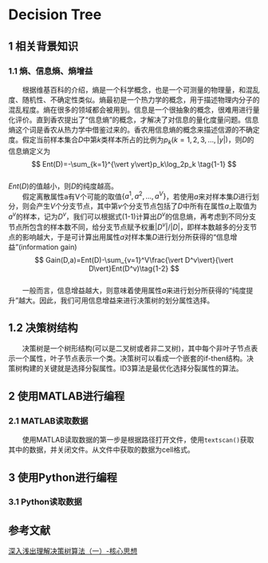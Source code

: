 # Decision Tree

## 1 相关背景知识

### 1.1 熵、信息熵、熵增益

&emsp;&emsp;根据维基百科的介绍，熵是一个科学概念，也是一个可测量的物理量，和混乱度、随机性、不确定性类似。熵最初是一个热力学的概念，用于描述物理内分子的混乱程度。熵在很多的领域都会被用到。信息是一个很抽象的概念，很难用进行量化评价。直到香农提出了“信息熵”的概念，才解决了对信息的量化度量问题。信息熵这个词是香农从热力学中借鉴过来的。香农用信息熵的概念来描述信源的不确定度。假定当前样本集合$D$中第$k$类样本所占的比例为$p_k(k=1,2,3,\ldots,\vert y\vert)$，则$D$的信息熵定义为  
$$
Ent(D)=-\sum_{k=1}^{\vert y\vert}p_k\log_2p_k \tag{1-1}
$$  
$Ent(D)$的值越小，则$D$的纯度越高。  
&emsp;&emsp;假定离散属性a有V个可能的取值$\{a^1,a^2,\ldots,a^V\}$，若使用$a$来对样本集$D$进行划分，则会产生$V$个分支节点，其中第$v$个分支节点包括了$D$中所有在属性$a$上取值为$a^v$的样本，记为$D^v$，我们可以根据式(1-1)计算出$D^v$的信息熵，再考虑到不同分支节点所包含的样本数不同，给分支节点赋予权重$\vert D^v\vert/\vert D\vert$，即样本数越多的分支节点的影响越大，于是可计算出用属性$a$对样本集$D$进行划分所获得的“信息增益”(information gain)  
$$  
Gain(D,a)=Ent(D)-\sum_{v=1}^V\frac{\vert D^v\vert}{\vert D\vert}Ent(D^v)\tag{1-2}
$$  
&emsp;&emsp;一般而言，信息增益越大，则意味着使用属性$a$来进行划分所获得的“纯度提升”越大。因此，我们可用信息增益来进行决策树的划分属性选择。
## 1.2 决策树结构

&emsp;&emsp;决策树是一个树形结构(可以是二叉树或者非二叉树)，其中每个非叶子节点表示一个属性，叶子节点表示一个类。决策树可以看成一个嵌套的if-then结构。决策树构建的关键就是选择分裂属性。ID3算法是最优化选择分裂属性的算法。

## 2 使用MATLAB进行编程

### 2.1 MATLAB读取数据
&emsp;&emsp;使用MATLAB读取数据的第一步是根据路径打开文件，使用```textscan()```获取其中的数据，并关闭文件。从文件中获取的数据为cell格式。

## 3 使用Python进行编程

### 3.1 Python读取数据

## 参考文献

[深入浅出理解决策树算法（一）-核心思想](https://zhuanlan.zhihu.com/p/26703300)